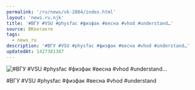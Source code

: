 ```yaml
---
permalink: '/ru/news/vk-2084/index.html'
layout: 'news.ru.njk'
title: '#ВГУ #VSU #physfac #физфак #весна #vhod #understand…'
source: ВКонтакте
tags:
  - news_ru
description: '#ВГУ #VSU #physfac #физфак #весна #vhod #understand…'
updatedAt: 1427381387
---
```

![#ВГУ #VSU #physfac #физфак #весна #vhod #understand…](https://sun9-44.userapi.com/impf/c625423/v625423833/26a91/H0Mxy2BRpU0.jpg?size=1280x960&quality=96&sign=32fa9f649fab3892d78d0073338d4503&c_uniq_tag=AV1BiCsi3FblBWNjeXN_A2LfwoJCC1j4SGjkYXYoJKs&type=album)

#ВГУ #VSU #physfac #физфак #весна #vhod #understand

